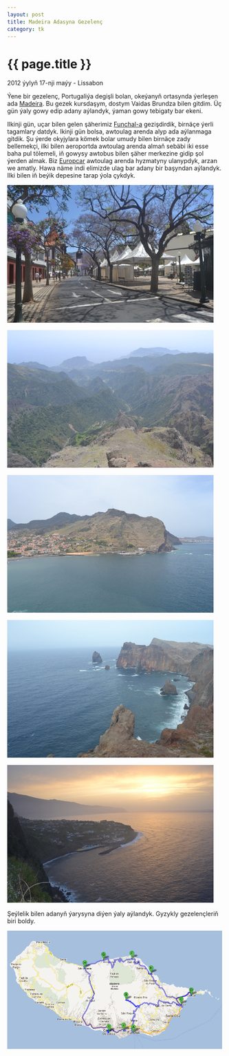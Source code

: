```yaml
---
layout: post
title: Madeira Adasyna Gezelenç
category: tk
---
```


{{ page.title }}
================

<p class="meta">2012 ýylyň 17-nji maýy - Lissabon</p>

Ýene bir gezelenç, Portugaliýa degişli bolan, okeýanyň ortasynda ýerleşen ada
[Madeira](http://en.wikipedia.org/wiki/Madeira). Bu gezek kursdaşym, dostym
Vaidas Brundza bilen gitdim. Üç gün ýaly gowy edip adany aýlandyk, ýaman gowy
tebigaty bar ekeni.

Ilkinji gün, uçar bilen gelen şäherimiz
[Funchal-a](http://en.wikipedia.org/wiki/Funchal) gezişdirdik, birnäçe ýerli
tagamlary datdyk. Ikinji gün bolsa, awtoulag arenda alyp ada aýlanmaga gitdik.
Şu ýerde okyjylara kömek bolar umudy bilen birnäçe zady bellemekçi, ilki bilen
aeroportda awtoulag arenda almaň sebäbi iki esse baha pul tölemeli, iň gowysy
awtobus bilen şäher merkezine gidip şol ýerden almak. Biz
[Europcar](http://www.europcar.com/) awtoulag arenda hyzmatyny ulanypdyk, arzan
we amatly. Hawa näme indi elimizde ulag bar adany bir başyndan aýlandyk. Ilki
bilen iň beýik depesine tarap ýola çykdyk.

![madeira1](/files/madeira/01.JPG)

![madeira2](/files/madeira/02.JPG)

![madeira3](/files/madeira/03.JPG)

![madeira4](/files/madeira/04.JPG)

![madeira5](/files/madeira/05.JPG)

Şeýlelik bilen adanyň ýarysyna diýen ýaly aýlandyk. Gyzykly gezelençleriň biri
boldy.

![madeira ugur](/files/madeira/route.png)
